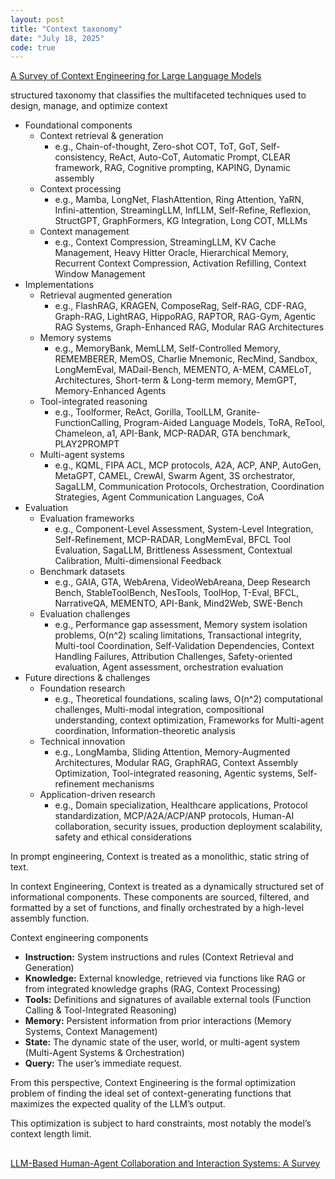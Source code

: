 ```yaml
---
layout: post
title: "Context taxonomy"
date: "July 18, 2025"
code: true
---
```


[A Survey of Context Engineering for Large Language Models](https://arxiv.org/abs/2507.13334)

structured taxonomy that classifies the multifaceted techniques used to design, manage, and optimize context

- Foundational components
    - Context retrieval & generation
        - e.g., Chain-of-thought, Zero-shot COT, ToT, GoT, Self-consistency, ReAct, Auto-CoT, Automatic Prompt, CLEAR framework, RAG, Cognitive prompting, KAPING, Dynamic assembly
    - Context processing
        - e.g., Mamba, LongNet, FlashAttention, Ring Attention, YaRN, Infini-attention, StreamingLLM, InfLLM, Self-Refine, Reflexion, StructGPT, GraphFormers, KG Integration, Long COT, MLLMs
    - Context management
        - e.g., Context Compression, StreamingLLM, KV Cache Management, Heavy Hitter Oracle, Hierarchical Memory, Recurrent Context Compression, Activation Refilling, Context Window Management
- Implementations
    - Retrieval augmented generation
        - e.g., FlashRAG, KRAGEN, ComposeRag, Self-RAG, CDF-RAG, Graph-RAG, LightRAG, HippoRAG, RAPTOR, RAG-Gym, Agentic RAG Systems, Graph-Enhanced RAG, Modular RAG Architectures
    - Memory systems
        - e.g., MemoryBank, MemLLM, Self-Controlled Memory, REMEMBERER, MemOS, Charlie Mnemonic, RecMind, Sandbox, LongMemEval, MADail-Bench, MEMENTO, A-MEM, CAMELoT, Architectures, Short-term & Long-term memory, MemGPT, Memory-Enhanced Agents
    - Tool-integrated reasoning
        - e.g., Toolformer, ReAct, Gorilla, ToolLLM, Granite-FunctionCalling, Program-Aided Language Models, ToRA, ReTool, Chameleon, a1, API-Bank, MCP-RADAR, GTA benchmark, PLAY2PROMPT
    - Multi-agent systems
        - e.g., KQML, FIPA ACL, MCP protocols, A2A, ACP, ANP, AutoGen, MetaGPT, CAMEL, CrewAI, Swarm Agent, 3S orchestrator, SagaLLM, Communication Protocols, Orchestration, Coordination Strategies, Agent Communication Languages, CoA
- Evaluation
    - Evaluation frameworks
        - e.g., Component-Level Assessment, System-Level Integration, Self-Refinement, MCP-RADAR, LongMemEval, BFCL Tool Evaluation, SagaLLM, Brittleness Assessment, Contextual Calibration, Multi-dimensional Feedback
    - Benchmark datasets
        - e.g., GAIA, GTA, WebArena, VideoWebAreana, Deep Research Bench, StableToolBench, NesTools, ToolHop, T-Eval, BFCL, NarrativeQA, MEMENTO, API-Bank, Mind2Web, SWE-Bench
    - Evaluation challenges
        - e.g., Performance gap assessment, Memory system isolation problems, O(n^2) scaling limitations, Transactional integrity, Multi-tool Coordination, Self-Validation Dependencies, Context Handling Failures, Attribution Challenges, Safety-oriented evaluation, Agent assessment, orchestration evaluation
- Future directions & challenges
    - Foundation research
        - e.g., Theoretical foundations, scaling laws, O(n^2) computational challenges, Multi-modal integration, compositional understanding, context optimization, Frameworks for Multi-agent coordination, Information-theoretic analysis
    - Technical innovation
        - e.g., LongMamba, Sliding Attention, Memory-Augmented Architectures, Modular RAG, GraphRAG, Context Assembly Optimization, Tool-integrated reasoning, Agentic systems, Self-refinement mechanisms
    - Application-driven research
        - e.g., Domain specialization, Healthcare applications, Protocol standardization, MCP/A2A/ACP/ANP protocols, Human-AI collaboration, security issues, production deployment scalability, safety and ethical considerations


In prompt engineering, Context is treated as a monolithic, static string of text.

In context Engineering, Context is treated as a dynamically structured set of informational components. These components are sourced, filtered, and formatted by a set of functions, and finally orchestrated by a high-level assembly function.

Context engineering components
- **Instruction:** System instructions and rules (Context Retrieval and Generation)
- **Knowledge:** External knowledge, retrieved via functions like RAG or from integrated knowledge graphs (RAG, Context Processing)
- **Tools:** Definitions and signatures of available external tools (Function Calling & Tool-Integrated
Reasoning)
- **Memory:** Persistent information from prior interactions (Memory Systems, Context Management)
- **State:** The dynamic state of the user, world, or multi-agent system (Multi-Agent Systems & Orchestration)
- **Query:** The user’s immediate request.

From this perspective, Context Engineering is the formal optimization problem of finding the ideal set of context-generating functions that maximizes the expected quality of the LLM’s output.

This optimization is subject to hard constraints, most notably the model’s context length limit.

##

[LLM-Based Human-Agent Collaboration and Interaction Systems: A Survey](https://arxiv.org/abs/2505.00753)
